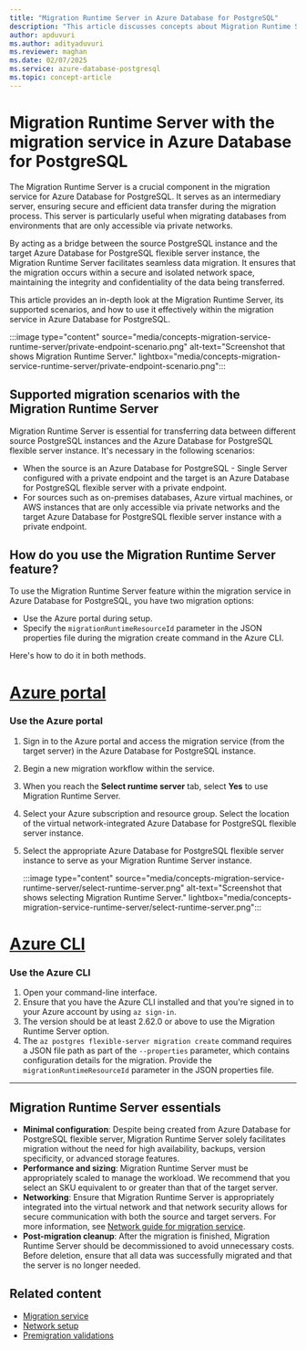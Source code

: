 ```yaml
---
title: "Migration Runtime Server in Azure Database for PostgreSQL"
description: "This article discusses concepts about Migration Runtime Server with the migration service in Azure Database for PostgreSQL."
author: apduvuri
ms.author: adityaduvuri
ms.reviewer: maghan
ms.date: 02/07/2025
ms.service: azure-database-postgresql
ms.topic: concept-article
---
```


# Migration Runtime Server with the migration service in Azure Database for PostgreSQL

The Migration Runtime Server is a crucial component in the migration service for Azure Database for PostgreSQL. It serves as an intermediary server, ensuring secure and efficient data transfer during the migration process. This server is particularly useful when migrating databases from environments that are only accessible via private networks.

By acting as a bridge between the source PostgreSQL instance and the target Azure Database for PostgreSQL flexible server instance, the Migration Runtime Server facilitates seamless data migration. It ensures that the migration occurs within a secure and isolated network space, maintaining the integrity and confidentiality of the data being transferred.

This article provides an in-depth look at the Migration Runtime Server, its supported scenarios, and how to use it effectively within the migration service in Azure Database for PostgreSQL.

:::image type="content" source="media/concepts-migration-service-runtime-server/private-endpoint-scenario.png" alt-text="Screenshot that shows Migration Runtime Server." lightbox="media/concepts-migration-service-runtime-server/private-endpoint-scenario.png":::

## Supported migration scenarios with the Migration Runtime Server

Migration Runtime Server is essential for transferring data between different source PostgreSQL instances and the Azure Database for PostgreSQL flexible server instance. It's necessary in the following scenarios:

- When the source is an Azure Database for PostgreSQL - Single Server configured with a private endpoint and the target is an Azure Database for PostgreSQL flexible server with a private endpoint.
- For sources such as on-premises databases, Azure virtual machines, or AWS instances that are only accessible via private networks and the target Azure Database for PostgreSQL flexible server instance with a private endpoint.

## How do you use the Migration Runtime Server feature?

To use the Migration Runtime Server feature within the migration service in Azure Database for PostgreSQL, you have two migration options:

- Use the Azure portal during setup.
- Specify the `migrationRuntimeResourceId` parameter in the JSON properties file during the migration create command in the Azure CLI.

Here's how to do it in both methods.

# [Azure portal](#tab/azure-portal)

### Use the Azure portal

1. Sign in to the Azure portal and access the migration service (from the target server) in the Azure Database for PostgreSQL instance.
1. Begin a new migration workflow within the service.
1. When you reach the **Select runtime server** tab, select **Yes** to use Migration Runtime Server.
1. Select your Azure subscription and resource group. Select the location of the virtual network-integrated Azure Database for PostgreSQL flexible server instance.
1. Select the appropriate Azure Database for PostgreSQL flexible server instance to serve as your Migration Runtime Server instance.

   :::image type="content" source="media/concepts-migration-service-runtime-server/select-runtime-server.png" alt-text="Screenshot that shows selecting Migration Runtime Server." lightbox="media/concepts-migration-service-runtime-server/select-runtime-server.png":::

# [Azure CLI](#tab/azure-cli)

### Use the Azure CLI

1. Open your command-line interface.
1. Ensure that you have the Azure CLI installed and that you're signed in to your Azure account by using `az sign-in`.
1. The version should be at least 2.62.0 or above to use the Migration Runtime Server option.
1. The `az postgres flexible-server migration create` command requires a JSON file path as part of the `--properties` parameter, which contains configuration details for the migration. Provide the `migrationRuntimeResourceId` parameter in the JSON properties file.

---

## Migration Runtime Server essentials

- **Minimal configuration**: Despite being created from Azure Database for PostgreSQL flexible server, Migration Runtime Server solely facilitates migration without the need for high availability, backups, version specificity, or advanced storage features.
- **Performance and sizing**: Migration Runtime Server must be appropriately scaled to manage the workload. We recommend that you select an SKU equivalent to or greater than that of the target server.
- **Networking**: Ensure that Migration Runtime Server is appropriately integrated into the virtual network and that network security allows for secure communication with both the source and target servers. For more information, see [Network guide for migration service](how-to-network-setup-migration-service.md).
- **Post-migration cleanup**: After the migration is finished, Migration Runtime Server should be decommissioned to avoid unnecessary costs. Before deletion, ensure that all data was successfully migrated and that the server is no longer needed.

## Related content

- [Migration service](concepts-migration-service-postgresql.md)
- [Network setup](how-to-network-setup-migration-service.md)
- [Premigration validations](concepts-premigration-migration-service.md)
